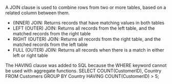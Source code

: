 A JOIN clause is used to combine rows from two or more tables, based on a related column between them.
* (INNER) JOIN: Returns records that have matching values in both tables
* LEFT (OUTER) JOIN: Returns all records from the left table, and the matched records from the right table
* RIGHT (OUTER) JOIN: Returns all records from the right table, and the matched records from the left table
* FULL (OUTER) JOIN: Returns all records when there is a match in either left or right table


The HAVING clause was added to SQL because the WHERE keyword cannot be used with aggregate functions.
SELECT COUNT(CustomerID), Country
FROM Customers
GROUP BY Country
HAVING COUNT(CustomerID) > 5;

